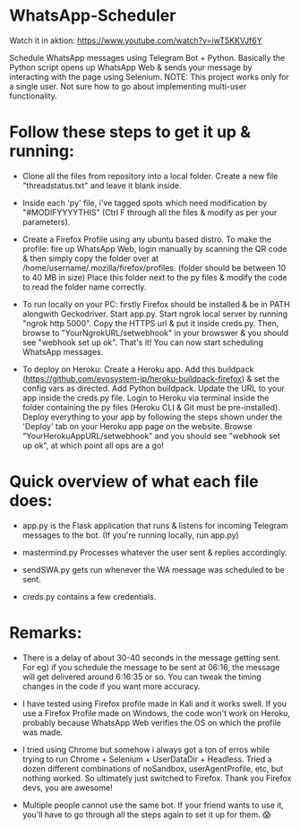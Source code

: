 # WhatsApp-Scheduler

Watch it in aktion: https://www.youtube.com/watch?v=iwT5KKVJf6Y

Schedule WhatsApp messages using Telegram Bot + Python. Basically the Python script opens up WhatsApp Web & sends your message by interacting with the page using Selenium. NOTE: This project works only for a single user. Not sure how to go about implementing multi-user functionality.

# Follow these steps to get it up & running:

- Clone all the files from repository into a local folder. Create a new file "threadstatus.txt" and leave it blank inside.

- Inside each 'py' file, i've tagged spots which need modification by "#MODIFYYYYTHIS" (Ctrl F through all the files & modify as per your parameters).

- Create a Firefox Profile using any ubuntu based distro. To make the profile: fire up WhatsApp Web, login manually by scanning the QR code & then simply copy the folder over at /home/username/.mozilla/firefox/profiles. (folder should be between 10 to 40 MB in size) Place this folder next to the py files & modify the code to read the folder name correctly.

- To run locally on your PC: firstly Firefox should be installed & be in PATH alongwith Geckodriver. Start app.py. Start ngrok local server by running "ngrok http 5000". Copy the HTTPS url & put it inside creds.py. Then, browse to "YourNgrokURL/setwebhook" in your browswer & you should see "webhook set up ok". That's it! You can now start scheduling WhatsApp messages.

- To deploy on Heroku: Create a Heroku app. Add this buildpack (https://github.com/evosystem-jp/heroku-buildpack-firefox) & set the config vars as directed. Add Python buildpack. Update the URL to your app inside the creds.py file. Login to Heroku via terminal inside the folder containing the py files (Heroku CLI & Git must be pre-installed). Deploy everything to your app by following the steps shown under the 'Deploy' tab on your Heroku app page on the website. Browse "YourHerokuAppURL/setwebhook" and you should see "webhook set up ok", at which point all ops are a go!

# Quick overview of what each file does:

- app.py is the Flask application that runs & listens for incoming Telegram messages to the bot. (If you're running locally, run app.py)

- mastermind.py Processes whatever the user sent & replies accordingly.

- sendSWA.py gets run whenever the WA message was scheduled to be sent.

- creds.py contains a few credentials.

# Remarks:

- There is a delay of about 30-40 seconds in the message getting sent. For eg) if you schedule the message to be sent at 06:16, the message will get delivered around 6:16:35 or so. You can tweak the timing changes in the code if you want more accuracy.

- I have tested using Firefox profile made in Kali and it works swell. If you use a Firefox Profile made on Windows, the code won't work on Heroku, probably because WhatsApp Web verifies the OS on which the profile was made.

- I tried using Chrome but somehow i always got a ton of erros while trying to run Chrome + Selenium + UserDataDir + Headless. Tried a dozen different combinations of noSandbox, userAgentProfile, etc, but nothing worked. So ultimately just switched to Firefox. Thank you Firefox devs, you are awesome!

- Multiple people cannot use the same bot. If your friend wants to use it, you'll have to go through all the steps again to set it up for them. 😱


